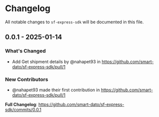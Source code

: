 # Changelog

All notable changes to `sf-express-sdk` will be documented in this file.

## 0.0.1 - 2025-01-14

### What's Changed

* Add Get shipment details by @nahapet93 in https://github.com/smart-dato/sf-express-sdk/pull/1

### New Contributors

* @nahapet93 made their first contribution in https://github.com/smart-dato/sf-express-sdk/pull/1

**Full Changelog**: https://github.com/smart-dato/sf-express-sdk/commits/0.0.1
